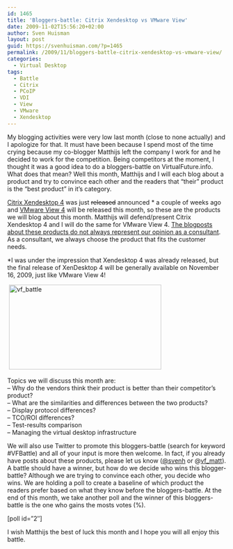 ```yaml
---
id: 1465
title: 'Bloggers-battle: Citrix Xendesktop vs VMware View'
date: 2009-11-02T15:56:20+02:00
author: Sven Huisman
layout: post
guid: https://svenhuisman.com/?p=1465
permalink: /2009/11/bloggers-battle-citrix-xendesktop-vs-vmware-view/
categories:
  - Virtual Desktop
tags:
  - Battle
  - Citrix
  - PCoIP
  - VDI
  - View
  - VMware
  - Xendesktop
---
```

My blogging activities were very low last month (close to none actually) and I apologize for that. It must have been because I spend most of the time crying because my co-blogger Matthijs left the company I work for and he decided to work for the competition. Being competitors at the moment, I thought it was a good idea to do a bloggers-battle on VirtualFuture.info. What does that mean? <!--more-->Well this month, Matthijs and I will each blog about a product and try to convince each other and the readers that &#8220;their&#8221; product is the &#8220;best product&#8221; in it&#8217;s category.

<a title="Xendesktop 4" href="https://www.citrix.com/xd4" target="_blank">Citrix Xendesktop 4</a> was just <span style="text-decoration: line-through;">released</span> announced * a couple of weeks ago and <a title="VMware View 4" href="https://www.vmware.com/products/view/" target="_blank">VMware View 4</a> will be released this month, so these are the products we will blog about this month. Matthijs will defend/present Citrix Xendesktop 4 and I will do the same for VMware View 4. <span style="text-decoration: underline;">The blogposts about these products do not always represent our opinion as a consultant</span>. As a consultant, we always choose the product that fits the customer needs.

*I was under the impression that Xendesktop 4 was already released, but the final release of XenDesktop 4 will be generally available on November 16, 2009, just like VMware View 4!

 [<img class="size-medium wp-image-1475 alignnone" title="vf_battle" src="https://svenhuisman.com/wp-content/uploads/2009/11/vf_battle-350x195.jpg" alt="vf_battle" width="350" height="195" srcset="https://svenhuisman.com/wp-content/uploads/2009/11/vf_battle-350x195.jpg 350w, https://svenhuisman.com/wp-content/uploads/2009/11/vf_battle.jpg 604w" sizes="(max-width: 350px) 100vw, 350px" />](https://svenhuisman.com/wp-content/uploads/2009/11/vf_battle.jpg)

Topics we will discuss this month are:  
&#8211; Why do the vendors think their product is better than their competitor&#8217;s product?  
&#8211; What are the similarities and differences between the two products?  
&#8211; Display protocol differences?  
&#8211; TCO/ROI differences?  
&#8211; Test-results comparison  
&#8211; Managing the virtual desktop infrastructure

We will also use Twitter to promote this bloggers-battle (search for keyword #VFBattle) and all of your input is more then welcome. In fact, if you already have posts about these products, please let us know (<a title="Svenh" href="https://www.twitter.com/svenh" target="_blank">@svenh</a> or @<a title="vf_matt" href="https://www.twitter.com/vf_matt" target="_blank">vf_matt</a>). A battle should have a winner, but how do we decide who wins this blogger-battle? Although we are trying to convince each other, you decide who wins. We are holding a poll to create a baseline of which product the readers prefer based on what they know before the bloggers-battle. At the end of this month, we take another poll and the winner of this bloggers-battle is the one who gains the mosts votes (%).

[poll id=&#8221;2&#8243;] 

I wish Matthijs the best of luck this month and I hope you will all enjoy this battle.